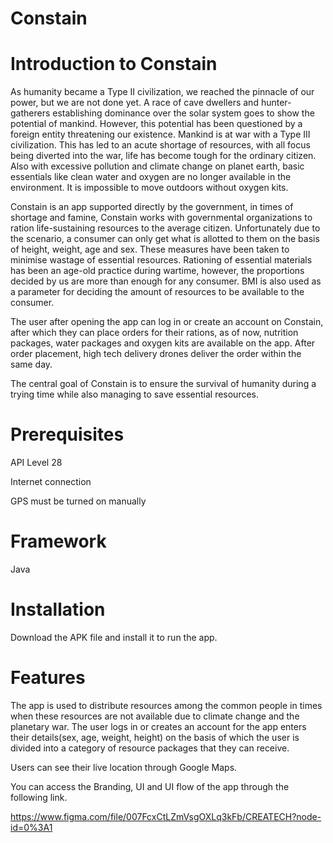 # Constain
# Introduction to Constain

As humanity became a Type II civilization, we reached the pinnacle of our power, but we are not done yet. A race of cave dwellers and hunter-gatherers establishing dominance over the solar system goes to show the potential of mankind. However, this potential has been questioned by a foreign entity threatening our existence. Mankind is at war with a Type III civilization. This has led to an acute shortage of resources, with all focus being diverted into the war, life has become tough for the ordinary citizen. Also with excessive pollution and climate change on planet earth, basic essentials like clean water and oxygen are no longer available in the environment. It is impossible to move outdoors without oxygen kits.

Constain is an app supported directly by the government, in times of shortage and famine, Constain works with governmental organizations to ration life-sustaining resources to the average citizen. Unfortunately due to the scenario, a consumer can only get what is allotted to them on the basis of height,  weight, age and sex. These measures have been taken to minimise wastage of essential resources. Rationing of essential materials has been an age-old practice during wartime, however, the proportions decided by us are more than enough for any consumer. BMI is also used as a parameter for deciding the amount of resources to be available to the consumer. 

The user after opening the app can log in or create an account on Constain, after which they can place orders for their rations, as of now, nutrition packages, water packages and oxygen kits are available on the app. After order placement, high tech delivery drones deliver the order within the same day. 

The central goal of Constain is to ensure the survival of humanity during a trying time while also managing to save essential resources.  


# Prerequisites

API Level 28

Internet connection 

GPS must be turned on manually 

# Framework

Java

# Installation

Download the APK file and install it to run the app. 
 
# Features

The app is used to distribute resources among the common people in times when these resources are not available due to climate change and the planetary war. The user logs in or creates an account for the app enters their details(sex, age, weight, height) on the basis of which the user is divided into a category of resource packages that they can receive. 


Users can see their live location through Google Maps.


You can access the Branding, UI and UI flow of the app through the following link.

https://www.figma.com/file/007FcxCtLZmVsgOXLq3kFb/CREATECH?node-id=0%3A1
